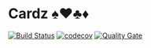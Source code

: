# Cardz :spades::hearts::clubs::diamonds:
[![Build Status](https://travis-ci.org/RusticFlare/Cardz.svg?branch=master)](https://travis-ci.org/RusticFlare/Cardz)
[![codecov](https://codecov.io/gh/RusticFlare/Cardz/branch/master/graph/badge.svg)](https://codecov.io/gh/RusticFlare/Cardz)
[![Quality Gate](https://sonarqube.com/api/badges/gate?key=com.sonarqube.examples.standard-sqscanner-travis-project)](https://sonarqube.com/dashboard/index/uk.rusticflare.cardz)
